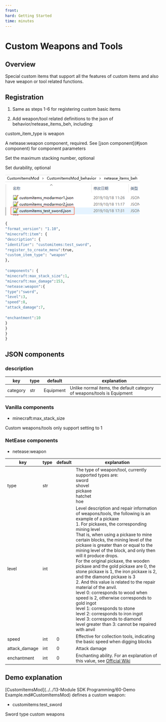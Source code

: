 ```yaml
--- 
front: 
hard: Getting Started 
time: minutes 
--- 
```


# Custom Weapons and Tools 

## Overview 

Special custom items that support all the features of custom items and also have weapon or tool related functions. 

## Registration 

1. Same as steps 1-6 for registering custom basic items 

2. Add weapon/tool related definitions to the json of behavior/netease_items_beh, including: 

custom_item_type is weapon 

A netease:weapon component, required. See [json component](#json component) for component parameters 

Set the maximum stacking number, optional 

Set durability, optional 

![avatar](./picture/customitem/tool1.png) 

```python 
{ 
"format_version": "1.10", 
"minecraft:item": { 
"description": { 
"identifier": "customitems:test_sword", 
"register_to_create_menu":true, 
"custom_item_type": "weapon" 
}, 

"components": { 
"minecraft:max_stack_size":1, 
"minecraft:max_damage":153, 
"netease:weapon":{ 
"type":"sword", 
"level":3, 
"speed":8, 
"attack_damage":7,

"enchantment":10 
} 
} 
} 
} 
``` 

## JSON components 

### description 

| key | type | default | explanation | 
| -------- | ---- | --------- | ---------------------------------------------- | 
| category | str | Equipment | Unlike normal items, the default category of weapons/tools is Equipment | 

### Vanilla components 

* minecraft:max_stack_size 

Custom weapons/tools only support setting to 1 

### NetEase components 

* netease:weapon 

| key | type | default | explanation | 
| ------------- | ---- | ------ | ------------------------------------------------------------ | 
| type | str | | The type of weapon/tool, currently supported types are: <br>sword<br>shovel<br>pickaxe<br>hatchet<br>hoe | 
| level | int | | Level description and repair information of weapons/tools, the following is an example of a pickaxe<br>1. For pickaxes, the corresponding mining level<br>That is, when using a pickaxe to mine certain blocks, the mining level of the pickaxe is greater than or equal to the mining level of the block, and only then will it produce drops. <br>For the original pickaxe, the wooden pickaxe and the gold pickaxe are 0, the stone pickaxe is 1, the iron pickaxe is 2, and the diamond pickaxe is 3<br>2. And this value is related to the repair material of the anvil. <br>level 0: corresponds to wood when speed is 2, otherwise corresponds to gold ingot <br>level 1: corresponds to stone <br>level 2: corresponds to iron ingot <br>level 3: corresponds to diamond <br>level greater than 3: cannot be repaired with anvil | 
| speed | int | 0 | Effective for collection tools, indicating the basic speed when digging blocks | 
| attack_damage | int | 0 | Attack damage | 
| enchantment | int | 0 | Enchanting ability. For an explanation of this value, see [Official Wiki](https://minecraft-zh.gamepedia.com/index.php?title=%E6%95%99%E7%A8%8B/%E9%99%84%E9%AD%94%E6%9C%BA%E5%88%B6&variant=zh#.E9.AD.94.E5.92.92.E6.98.AF.E5.A6.82.E4.BD.95.E9.80.89.E6.8B.A9.E5.87.BA.E6.9D.A5.E7.9A.84) | 

## Demo explanation 

[CustomItemsMod](../../13-Module SDK Programming/60-Demo Example.md#CustomItemsMod) defines a custom weapon: 

* customitems:test_sword 

Sword type custom weapons 
